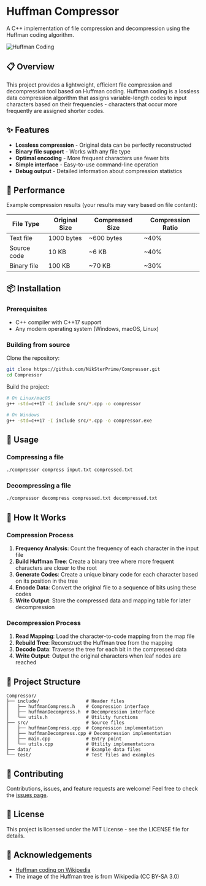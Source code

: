 # Huffman Compressor

A C++ implementation of file compression and decompression using the Huffman coding algorithm.

![Huffman Coding](https://upload.wikimedia.org/wikipedia/commons/8/82/Huffman_tree_2.svg)

## 📋 Overview

This project provides a lightweight, efficient file compression and decompression tool based on Huffman coding. Huffman coding is a lossless data compression algorithm that assigns variable-length codes to input characters based on their frequencies - characters that occur more frequently are assigned shorter codes.

## ✨ Features

- **Lossless compression** - Original data can be perfectly reconstructed
- **Binary file support** - Works with any file type
- **Optimal encoding** - More frequent characters use fewer bits
- **Simple interface** - Easy-to-use command-line operation
- **Debug output** - Detailed information about compression statistics

## 🚀 Performance

Example compression results (your results may vary based on file content):

| File Type | Original Size | Compressed Size | Compression Ratio |
|-----------|--------------|----------------|------------------|
| Text file | 1000 bytes   | ~600 bytes     | ~40%             |
| Source code | 10 KB      | ~6 KB          | ~40%             |
| Binary file | 100 KB     | ~70 KB         | ~30%             |

## 📦 Installation

### Prerequisites

- C++ compiler with C++17 support
- Any modern operating system (Windows, macOS, Linux)

### Building from source

Clone the repository:

```bash
git clone https://github.com/NikSterPrime/Compressor.git
cd Compressor
```

Build the project:

```bash
# On Linux/macOS
g++ -std=c++17 -I include src/*.cpp -o compressor

# On Windows
g++ -std=c++17 -I include src/*.cpp -o compressor.exe
```

## 🔧 Usage

### Compressing a file

```bash
./compressor compress input.txt compressed.txt
```

### Decompressing a file

```bash
./compressor decompress compressed.txt decompressed.txt
```

## 🧠 How It Works

### Compression Process

1. **Frequency Analysis**: Count the frequency of each character in the input file
2. **Build Huffman Tree**: Create a binary tree where more frequent characters are closer to the root
3. **Generate Codes**: Create a unique binary code for each character based on its position in the tree
4. **Encode Data**: Convert the original file to a sequence of bits using these codes
5. **Write Output**: Store the compressed data and mapping table for later decompression

### Decompression Process

1. **Read Mapping**: Load the character-to-code mapping from the map file
2. **Rebuild Tree**: Reconstruct the Huffman tree from the mapping
3. **Decode Data**: Traverse the tree for each bit in the compressed data
4. **Write Output**: Output the original characters when leaf nodes are reached

## 📂 Project Structure

```
Compressor/
├── include/                 # Header files
│   ├── huffmanCompress.h    # Compression interface
│   ├── huffmanDecompress.h  # Decompression interface
│   └── utils.h              # Utility functions
├── src/                     # Source files
│   ├── huffmanCompress.cpp  # Compression implementation
│   ├── huffmanDecompress.cpp # Decompression implementation
│   ├── main.cpp             # Entry point
│   └── utils.cpp            # Utility implementations
├── data/                    # Example data files
└── test/                    # Test files and examples
```

## 🤝 Contributing

Contributions, issues, and feature requests are welcome! Feel free to check the [issues page](https://github.com/NikSterPrime/Compressor/issues).

## 📄 License

This project is licensed under the MIT License - see the LICENSE file for details.

## 🙏 Acknowledgements

- [Huffman coding on Wikipedia](https://en.wikipedia.org/wiki/Huffman_coding)
- The image of the Huffman tree is from Wikipedia (CC BY-SA 3.0)